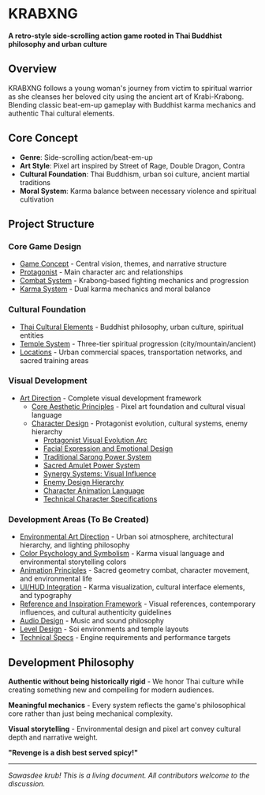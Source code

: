 # KRABXNG

**A retro-style side-scrolling action game rooted in Thai Buddhist philosophy and urban culture**

## Overview

KRABXNG follows a young woman's journey from victim to spiritual warrior as she cleanses her beloved city using the ancient art of Krabi-Krabong. Blending classic beat-em-up gameplay with Buddhist karma mechanics and authentic Thai cultural elements.

## Core Concept

- **Genre**: Side-scrolling action/beat-em-up
- **Art Style**: Pixel art inspired by Street of Rage, Double Dragon, Contra
- **Cultural Foundation**: Thai Buddhism, urban soi culture, ancient martial traditions
- **Moral System**: Karma balance between necessary violence and spiritual cultivation

## Project Structure

### Core Game Design
- [Game Concept](./game_concept.md) - Central vision, themes, and narrative structure
- [Protagonist](./protagonist.md) - Main character arc and relationships
- [Combat System](./combat_system.md) - Krabong-based fighting mechanics and progression
- [Karma System](./karma_system.md) - Dual karma mechanics and moral balance

### Cultural Foundation
- [Thai Cultural Elements](./cultural_elements.md) - Buddhist philosophy, urban culture, spiritual entities
- [Temple System](./temple_system.md) - Three-tier spiritual progression (city/mountain/ancient)
- [Locations](./locations.md) - Urban commercial spaces, transportation networks, and sacred training areas

### Visual Development
- [Art Direction](./art_direction.md) - Complete visual development framework
  - [Core Aesthetic Principles](./art_direction/core_aesthetic_principles.md) - Pixel art foundation and cultural visual language
  - [Character Design](./art_direction/character_design.md) - Protagonist evolution, cultural systems, enemy hierarchy
    - [Protagonist Visual Evolution Arc](./art_direction/character_design/protagonist_evolution_arc.md)
    - [Facial Expression and Emotional Design](./art_direction/character_design/facial_expression_emotional_design.md)
    - [Traditional Sarong Power System](./art_direction/character_design/traditional_sarong_power_system.md)
    - [Sacred Amulet Power System](./art_direction/character_design/sacred_amulet_power_system.md)
    - [Synergy Systems: Visual Influence](./art_direction/character_design/synergy_visual_influence.md)
    - [Enemy Design Hierarchy](./art_direction/character_design/enemy_design_hierarchy.md)
    - [Character Animation Language](./art_direction/character_design/character_animation_language.md)
    - [Technical Character Specifications](./art_direction/character_design/technical_character_specifications.md)

### Development Areas (To Be Created)
- [Environmental Art Direction](./art_direction/environmental_art_direction.md) - Urban soi atmosphere, architectural hierarchy, and lighting philosophy
- [Color Psychology and Symbolism](./art_direction/color_psychology_symbolism.md) - Karma visual language and environmental storytelling colors
- [Animation Principles](./art_direction/animation_principles.md) - Sacred geometry combat, character movement, and environmental life
- [UI/HUD Integration](./art_direction/ui_hud_integration.md) - Karma visualization, cultural interface elements, and typography
- [Reference and Inspiration Framework](./art_direction/reference_inspiration_framework.md) - Visual references, contemporary influences, and cultural authenticity guidelines
- [Audio Design](./audio_design.md) - Music and sound philosophy
- [Level Design](./level_design.md) - Soi environments and temple layouts
- [Technical Specs](./technical_specs.md) - Engine requirements and performance targets

## Development Philosophy

**Authentic without being historically rigid** - We honor Thai culture while creating something new and compelling for modern audiences.

**Meaningful mechanics** - Every system reflects the game's philosophical core rather than just being mechanical complexity.

**Visual storytelling** - Environmental design and pixel art convey cultural depth and narrative weight.

**"Revenge is a dish best served spicy!"**

---

*Sawasdee krub! This is a living document. All contributors welcome to the discussion.*